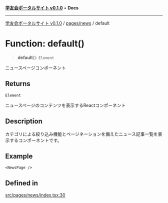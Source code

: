[**学友会ポータルサイト v0.1.0**](../../../README.md) • **Docs**

***

[学友会ポータルサイト v0.1.0](../../../modules.md) / [pages/news](../README.md) / default

# Function: default()

> **default**(): `Element`

ニュースページコンポーネント

## Returns

`Element`

ニュースページのコンテンツを表示するReactコンポーネント

## Description

カテゴリによる絞り込み機能とページネーションを備えたニュース記事一覧を表示するコンポーネントです。

## Example

```
<NewsPage />
```

## Defined in

[src/pages/news/index.tsx:30](https://github.com/iU-Alumni-Association/gakuyukai-new/blob/9032bc93fe144cf1419e63a5b72095e28cfeb84b/src/pages/news/index.tsx#L30)
